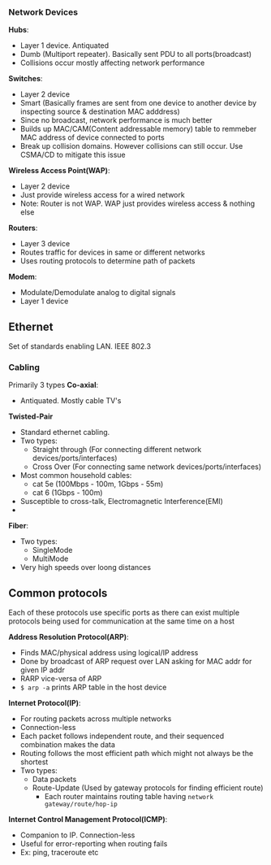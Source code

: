 ### Network Devices
**Hubs**:
- Layer 1 device. Antiquated
- Dumb (Multiport repeater). Basically sent PDU to all ports(broadcast)
- Collisions occur mostly affecting network performance 

**Switches**:
- Layer 2 device
- Smart (Basically frames are sent from one device to another device by inspecting source & destination MAC adddress)
- Since no broadcast, network performance is much better
- Builds up MAC/CAM(Content addressable memory) table to remmeber MAC address of device connected to ports
- Break up collision domains. However collisions can still occur. Use CSMA/CD to mitigate this issue

**Wireless Access Point(WAP)**:
- Layer 2 device
- Just provide wireless access for a wired network
- Note: Router is not WAP. WAP just provides wireless access & nothing else

**Routers**:
- Layer 3 device
- Routes traffic for devices in same or different networks
- Uses routing protocols to determine path of packets

**Modem**:
- Modulate/Demodulate analog to digital signals
- Layer 1 device

## Ethernet
Set of standards enabling LAN. IEEE 802.3

### Cabling
Primarily 3 types
**Co-axial**:
- Antiquated. Mostly cable TV's

**Twisted-Pair**
- Standard ethernet cabling. 
- Two types:
  - Straight through (For connecting different network devices/ports/interfaces)
  - Cross Over (For connecting same network devices/ports/interfaces)
- Most common household cables:
  - cat 5e (100Mbps - 100m, 1Gbps - 55m)
  - cat 6 (1Gbps - 100m)
- Susceptible to cross-talk, Electromagnetic Interference(EMI)
- 
**Fiber**:
- Two types:
  - SingleMode
  - MultiMode
- Very high speeds over loong distances

## Common protocols
Each of these protocols use specific ports as there can exist multiple protocols being used for communication at the same time on a host

**Address Resolution Protocol(ARP)**:
- Finds MAC/physical address using logical/IP address
- Done by broadcast of ARP request over LAN asking for MAC addr for given IP addr
- RARP vice-versa of ARP
- `$ arp -a` prints ARP table in the host device

**Internet Protocol(IP)**:
- For routing packets across multiple networks
- Connection-less
- Each packet follows independent route, and their sequenced combination makes the data
- Routing follows the most efficient path which might not always be the shortest
- Two types:
  - Data packets
  - Route-Update (Used by gateway protocols for finding efficient route)
    - Each router maintains routing table having `network gateway/route/hop-ip`

**Internet Control Management Protocol(ICMP)**:
- Companion to IP. Connection-less
- Useful for error-reporting when routing fails
- Ex: ping, traceroute etc
  
  
  

